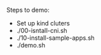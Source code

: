 Steps to demo:

* Set up kind cluters 
* ./00-isntall-cni.sh
* ./10-install-sample-apps.sh
* ./demo.sh
